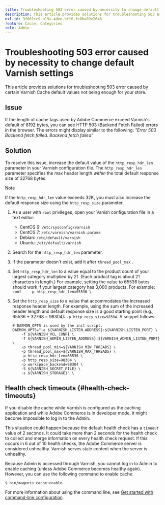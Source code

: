 ```yaml
---
title: Troubleshooting 503 error caused by necessity to change default Varnish settings
description: This article provides solutions for troubleshooting 503 error caused by certain Varnish Cache default values not being enough for your store.
exl-id: 3f001cc9-b19a-4dee-bff0-fc8ba89e2646
feature: Cache, Categories
role: Admin
---
```

# Troubleshooting 503 error caused by necessity to change default Varnish settings

This article provides solutions for troubleshooting 503 error caused by certain Varnish Cache default values not being enough for your store.

## Issue

If the length of cache tags used by Adobe Commerce exceed Varnish's default of 8192 bytes, you can see HTTP 503 (Backend Fetch Failed) errors in the browser. The errors might display similar to the following: *"Error 503 Backend fetch failed. Backend fetch failed"*

## Solution

To resolve this issue, increase the default value of the `http_resp_hdr_len` parameter in your Varnish configuration file. The `http_resp_hdr_len` parameter specifies the max header length *within* the total default response size of 32768 bytes.

>[!NOTE]
>
>If the `http_resp_hdr_len` value exceeds 32K, you must also increase the default response size using the `http_resp_size` parameter.

1. As a user with `root` privileges, open your Vanish configuration file in a text editor:
    * CentOS 6: `/etc/sysconfig/varnish`
    * CentOS 7: `/etc/varnish/varnish.params`
    * Debian: `/etc/default/varnish`
    * Ubuntu: `/etc/default/varnish`
1. Search for the `http_resp_hdr_len` parameter.
1. If the parameter doesn't exist, add it after `thread_pool_max` .
1. Set `http_resp_hdr_len` to a value equal to the product count of your largest category multiplied by 21. (Each product tag is about 21 characters in length.)    For example, setting the value to 65536 bytes should work if your largest category has 3,000 products.    For example:    ```conf    -p http_resp_hdr_len=65536 \    ```
1. Set the `http_resp_size` to a value that accommodates the increased response header length.    For example, using the sum of the increased header length and default response size is a good starting point (e.g., 65536 + 32768 = 98304): `-p http_resp_size=98304`. A snippet follows:

    ```
    # DAEMON_OPTS is used by the init script.
    DAEMON_OPTS="-a ${VARNISH_LISTEN_ADDRESS}:${VARNISH_LISTEN_PORT} \
        -f ${VARNISH_VCL_CONF} \
        -T ${VARNISH_ADMIN_LISTEN_ADDRESS}:${VARNISH_ADMIN_LISTEN_PORT} \
        -p thread_pool_min=${VARNISH_MIN_THREADS} \
        -p thread_pool_max=${VARNISH_MAX_THREADS} \
        -p http_resp_hdr_len=65536 \
        -p http_resp_size=98304 \
        -p workspace_backend=98304 \
        -S ${VARNISH_SECRET_FILE} \
        -s ${VARNISH_STORAGE}" \
    ```

## Health check timeouts {#health-check-timeouts}

If you disable the cache while Varnish is configured as the caching application and while Adobe Commerce is in developer mode, it might become impossible to log in to the Admin.

This situation could happen because the default health check has a `timeout` value of 2 seconds. It could take more than 2 seconds for the health check to collect and merge information on every health check request. If this occurs in 6 out of 10 health checks, the Adobe Commerce server is considered unhealthy. Varnish serves stale content when the server is unhealthy.

Because Admin is accessed through Varnish, you cannot log in to Admin to enable caching (unless Adobe Commerce becomes healthy again). However, you can use the following command to enable cache:

```bash
$ bin/magento cache:enable
```

For more information about using the command line, see [Get started with command-line configuration](https://devdocs.magento.com/guides/v2.3/config-guide/cli/config-cli-subcommands.html).
